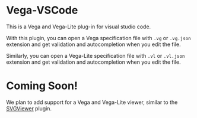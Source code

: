 # Vega-VSCode

This is a Vega and Vega-Lite plug-in for visual studio code.

With this plugin, you can open a Vega specification file with `.vg` or `.vg.json` extension
and get validation and autocompletion when you edit the file.

Similarly, you can open a Vega-Lite specification file with `.vl` or `.vl.json` extension
and get validation and autocompletion when you edit the file.


# Coming Soon!

We plan to add support for a Vega and Vega-Lite viewer, similar to the [SVGViewer](https://github.com/cssho/vscode-svgviewer) plugin.